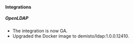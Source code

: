 
#### Integrations
##### OpenLDAP
- The integration is now GA.
- Upgraded the Docker image to demisto/ldap:1.0.0.12410.